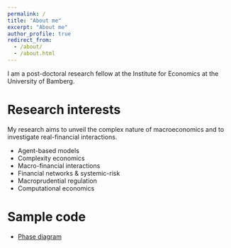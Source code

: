 ```yaml
---
permalink: /
title: "About me"
excerpt: "About me"
author_profile: true
redirect_from: 
  - /about/
  - /about.html
---
```


I am a post-doctoral research fellow at the Institute for Economics at the University of Bamberg.


Research interests
======
My research aims to unveil the complex nature of macroeconomics and to investigate real-financial interactions.

  * Agent-based models
  * Complexity economics
  * Macro-financial interactions
  * Financial networks & systemic-risk 
  * Macroprudential regulation 
  * Computational economics 
  
  
Sample code
======
  * [Phase diagram](https://nbviewer.jupyter.org/github/agurgone/Galor_ex/blob/master/Galor_example.ipynb)